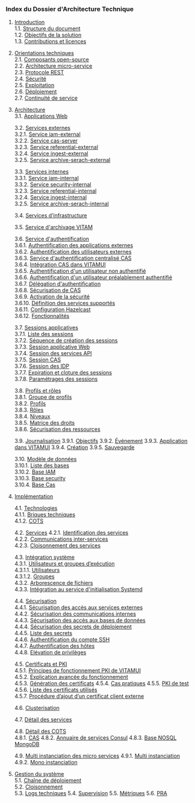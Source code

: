 ### Index du Dossier d'Architecture Technique

1. [Introduction](introduction/intro_objectifs.md)  
    1.1. [Structure du document](introduction/intro_objectifs.md#structure-du-document)  
    1.2. [Objectifs de la solution](introduction/intro_objectifs.md#objectifs-de-la-solution)  
    1.3. [Contributions et licences](introduction/intro_objectifs.md#contributions-et-licences)  
    
2. [Orientations techniques](orientations/orientations_techniques.md)  
    2.1. [Composants open-source](orientations/orientations_techniques.md#composants-open-source)  
    2.2. [Architecture micro-service](orientations/orientations_techniques.md#architecture-micro-service)  
    2.3. [Protocole REST](orientations/orientations_techniques.md#protocole-rest)  
    2.4. [Sécurité](orientations/orientations_techniques.md#scurit)  
    2.5. [Exploitation](orientations/orientations_techniques.md#exploitation)  
    2.6. [Déploiement](orientations/orientations_techniques.md#dploiement)  
    2.7. [Continuité de service](orientations/orientations_techniques.md#continuit-de-service) 

3. [Architecture](architecture/architecture.md)  
    3.1. [Applications Web](architecture/applications_front.md)  

    3.2. [Services externes](architecture/services_externes.md)  
        3.2.1. [Service iam-external](architecture/services_externes.md#service-iam-external)  
        3.2.2. [Service cas-server](architecture/services_externes.md#service-cas-server)  
        3.2.3. [Service referential-external](architecture/services_externes.md#service-referential-external)  
        3.2.4. [Service ingest-external](architecture/services_externes.md#service-ingest-external)  
        3.2.5. [Service archive-serach-external](architecture/services_externes.md#service-archive-search-external)  

    3.3. [Services internes](architecture/services_internes.md)  
        3.3.1. [Service iam-internal](architecture/services_internes.md#service-iam-internal)  
        3.3.2. [Service security-internal](architecture/services_internes.md#service-security-internal)  
        3.2.3. [Service referential-internal](architecture/services_internes.md#service-referential-internal)  
        3.2.4. [Service ingest-internal](architecture/services_internes.md#service-ingest-internal)  
        3.2.5. [Service archive-serach-internal](architecture/services_internes.md#service-archive-search-internal)  

    3.4. [Services d’infrastructure](architecture/services_infrastructures.md)  
    
    3.5. [Service d'archivage VITAM](architecture/service_archivage.md)  
    
    3.6. [Service d'authentification](architecture/service_authentification.md)  
        3.6.1. [Authentification des applications externes](architecture/service_authentification.md#authentification-des-applications-externes)  
        3.6.2. [Authentification des utilisateurs externes](architecture/service_authentification.md#authentification-des-utilisateurs-externes)  
        3.6.3. [Service d'authentification centralisé CAS](architecture/service_authentification.md#service-dauthentification-centralis-cas)  
        3.6.4. [Intégration CAS dans VITAMUI](architecture/service_authentification.md#intgration-cas-dans-vitamui)  
        3.6.5. [Authentification d'un utilisateur non authentifié](architecture/service_authentification.md#authentification-dun-utilisateur-non-authentifi)  
        3.6.6. [Authentification d'un utilisateur préalablement authentifié](architecture/service_authentification.md#authentification-dun-utilisateur-pralablement-authentifi)  
        3.6.7. [Délégation d'authentification](architecture/service_authentification.md#dlgation-dauthentification)  
        3.6.8. [Sécurisation de CAS](architecture/service_authentification.md#scurisation-de-cas)  
        3.6.9. [Activation de la sécurité](architecture/service_authentification.md#activation-de-la-scurit)  
        3.6.10. [Définition des services supportés](architecture/service_authentification.md#dfinition-des-services-supports)  
        3.6.11. [Configuration Hazelcast](architecture/service_authentification.md#configuration-hazelcast)  
        3.6.12. [Fonctionnalités](architecture/service_authentification.md#fonctionnalits)  

    3.7. [Sessions applicatives](architecture/sessions_applicatives.md#sessions-applicatives)  
        3.7.1. [Liste des sessions](architecture/sessions_applicatives.md#liste-des-sessions)  
        3.7.2. [Séquence de création des sessions](architecture/sessions_applicatives.md#squence-de-cration-des-sessions)  
        3.7.3. [Session applicative Web](architecture/sessions_applicatives.md#sessions-applicatives)  
        3.7.4. [Session des services API](architecture/sessions_applicatives.md#session-des-services-api)  
        3.7.5. [Session CAS](architecture/sessions_applicatives.md#session-cas)  
        3.7.6. [Session des IDP](architecture/sessions_applicatives.md#session-des-idp)  
        3.7.7. [Expiration et cloture des sessions](architecture/sessions_applicatives.md#expiration-et-cloture-des-sessions)  
        3.7.8. [Paramétrages des sessions](architecture/sessions_applicatives.md#paramtrages-des-sessions)  

    3.8. [Profils et rôles](architecture/profils_roles.md)  
        3.8.1. [Groupe de profils](architecture/profils_roles.md#groupe-de-profils)  
        3.8.2. [Profils](architecture/profils_roles.md#profils)  
        3.8.3. [Rôles](architecture/profils_roles.md#rles)  
        3.8.4. [Niveaux](architecture/profils_roles.md#niveaux)  
        3.8.5. [Matrice des droits](architecture/profils_roles.md#matrice-des-droits)  
        3.8.6. [Sécurisation des ressources](architecture/profils_roles.md#scurisation-des-ressources)  

    3.9. [Journalisation](architecture/journalisation.md) 
        3.9.1. [Objectifs](architecture/journalisation.md#Objectifs)
        3.9.2. [Événement](architecture/journalisation.md#Événement)
        3.9.3. [Application dans VITAMUI](architecture/journalisation.md#Application-dans-VITAMUI)
        3.9.4. [Création](architecture/journalisation.md#Création)
        3.9.5. [Sauvegarde](architecture/journalisation.md#Sauvegarde)
   
    3.10. [Modèle de données](architecture/mdd.md)  
         3.10.1. [Liste des bases](architecture/mdd.md#liste-des-bases)  
         3.10.2. [Base IAM](architecture/mdd.md#Base-IAM)  
         3.10.3. [Base security](architecture/mdd.md#base-security)  
         3.10.4. [Base Cas](architecture/mdd.md#base-cas)  

4. [Implémentation](implementation/composants.md)

    4.1. [Technologies](implementation/composants.md#technologies)  
        4.1.1. [Briques techniques](implementation/composants.md#briques-techniques)  
        4.1.2. [COTS](implementation/composants.md#cots)  

    4.2. [Services](implementation/services.md#services)
        4.2.1. [Identification des services](implementation/services.md#identification-des-services)  
        4.2.2. [Communications inter-services](implementation/services.md#communications-inter-services)  
        4.2.3. [Cloisonnement des services](implementation/services.md#cloisonnement-des-services)  

    4.3. [Intégration système](implementation/integration.md)  
        4.3.1. [Utilisateurs et groupes d’exécution](implementation/integration.md#utilisateurs-et-groupes-dexcution)  
            4.3.1.1. [Utilisateurs](implementation/integration.md#utilisateurs)  
            4.3.1.2. [Groupes](implementation/integration.md#groupes)  
        4.3.2. [Arborescence de fichiers](implementation/integration.md#arborescence-de-fichiers)  
        4.3.3. [Intégration au service d'initialisation Systemd](implementation/integration.md#intgration-au-service-dinitialisation-systemd)  

    4.4. [Sécurisation](implementation/securisation.md#scurisation)  
        4.4.1. [Sécurisation des accès aux services externes](implementation/securisation.md#scurisation-des-accs-externes)  
        4.4.2. [Sécurisation des communications internes](implementation/securisation.md#scurisation-des-communications-internes)  
        4.4.3. [Sécurisation des accès aux bases de données](implementation/securisation.md#scurisation-des-accs-aux-bases-de-donnes)  
        4.4.4. [Sécurisation des secrets de déploiement](implementation/securisation.md#scurisation-des-secrets-de-dploiement)  
        4.4.5. [Liste des secrets](implementation/securisation.md#liste-des-secrets)  
        4.4.6. [Authentification du compte SSH](implementation/securisation.md#authentification-du-compte-ssh)  
        4.4.7. [Authentification des hôtes](implementation/securisation.md#authentification-des-htes)  
        4.4.8. [Elévation de privilèges](implementation/securisation.md#elvation-de-privilges)  

    4.5. [Certificats et PKI](implementation/pki.md)  
        4.5.1. [Principes de fonctionnement PKI de VITAMUI](implementation/pki.md#principes-de-fonctionnement-pki-de-vitamui)  
        4.5.2. [Explication avancée du fonctionnement](implementation/pki.md#Explication-avancée-du-fonctionnement)  
        4.5.3. [Génération des certificats](implementation/pki.md#gnration-des-certificats)
        4.5.4. [Cas pratiques](implementation/pki.md#Cas-pratiques)
        4.5.5. [PKI de test](implementation/pki.md#pki-de-test)
        4.5.6. [Liste des certificats utilisés](implementation/pki.md#liste-des-certificats-utiliss)  
        4.5.7. [Procédure d’ajout d’un certificat client externe](implementation/pki.md#procdure-dajout-dun-certificat-client-externe)  

    4.6. [Clusterisation](implementation/clusterisation.md)
   
    4.7. [Détail des services](implementation/detail_services.md)

    4.8. [Détail des COTS](implementation/detail_cots.md)  
        4.8.1. [CAS](implementation/detail_cots.md#CAS)
        4.8.2. [Annuaire de services Consul](implementation/detail_cots.md#Annuaire-de-services-Consul)
        4.8.3. [Base NOSQL MongoDB](implementation/detail_cots.md#Base-NOSQL-MongoDB)

    4.9. [Multi instanciation des micro services](implementation/multi_instanciation.md)
        4.9.1. [Multi instanciation](implementation/multi_instanciation.md#Multi-instanciation)
        4.9.2. [Mono instanciation](implementation/multi_instanciation.md#Mono-instanciation)

5. [Gestion du système](exploitation/chaine_deploiement.md#exploitation)  
    5.1. [Chaîne de déploiement](exploitation/chaine_deploiement.md#chane-de-dploiement)  
    5.2. [Cloisonnement](exploitation/chaine_deploiement.md#cloisonnement)  
    5.3. [Logs techniques](exploitation/chaine_deploiement.md#logs-techniques)
    5.4. [Supervision](exploitation/chaine_deploiement.md#supervision)
    5.5. [Métriques](exploitation/chaine_deploiement.md#mtriques)
    5.6. [PRA](exploitation/chaine_deploiement.md#pra)  
